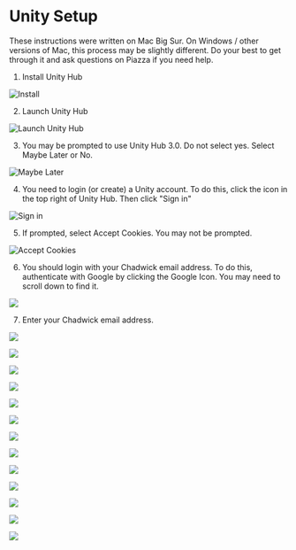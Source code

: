 # Unity Setup

These instructions were written on Mac Big Sur. On Windows / other versions of Mac, this process
may be slightly different. Do your best to get through it and ask questions on Piazza if you need help.

1. Install Unity Hub
   
![Install](images/02.png)

2. Launch Unity Hub

![Launch Unity Hub](images/03.png)

3. You may be prompted to use Unity Hub 3.0. Do not select yes. Select Maybe Later or No.
   
![Maybe Later](images/04.png)

4. You need to login (or create) a Unity account. To do this, click the icon in the top right of Unity Hub. Then click "Sign in"

![Sign in](images/05.png)

5. If prompted, select Accept Cookies. You may not be prompted.

![Accept Cookies](images/06.png)

6. You should login with your Chadwick email address. To do this, authenticate with Google by clicking the Google Icon. You may need to scroll down to find it.

![](images/07.png)

7. Enter your Chadwick email address.
   
![](images/08.png)

![](images/09.png)

![](images/10.png)

![](images/11.png)

![](images/12.png)

![](images/13.png)

![](images/14.png)

![](images/15.png)

![](images/16.png)

![](images/17.png)

![](images/18.png)

![](images/19.png)

![](images/20.png)